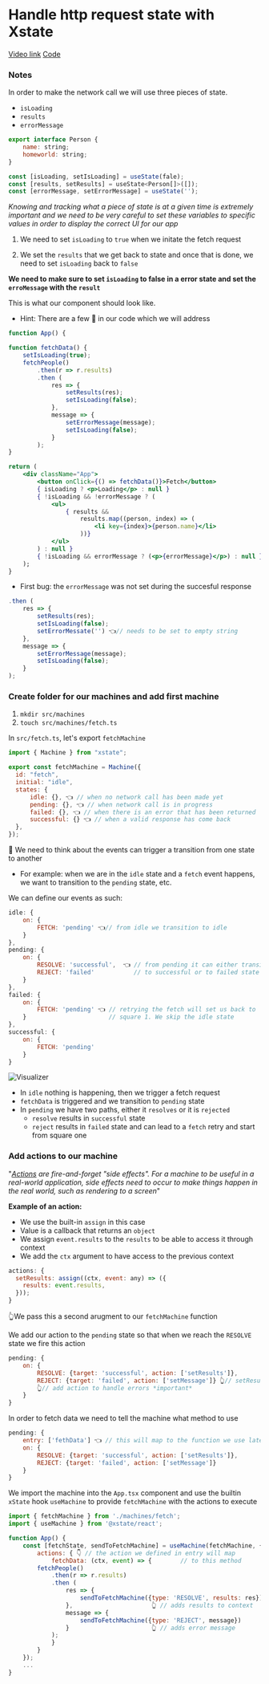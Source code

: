 # Handle http request state with Xstate

[Video link](https://egghead.io/lessons/react-handle-http-request-state-with-xstate)
[Code](https://github.com/isaacplmann/sturdy-uis/tree/lesson1-end)

### Notes

In order to make the network call we will use three pieces of state.

- `isLoading`
- `results`
- `errorMessage`

```jsx
export interface Person {
    name: string;
    homeworld: string;
}

const [isLoading, setIsLoading] = useState(fale);
const [results, setResults] = useState<Person[]>([]);
const [errorMessage, setErrorMessage] = useState('');
```

_Knowing and tracking what a piece of state is at a given time is extremely important and we need to be very careful to set these variables to specific values in order to display the correct UI for our app_

1. We need to set `isLoading` to `true` when we initate the fetch request

2. We set the `results` that we get back to state and once that is done, we need to set `isLoading` back to `false`

**We need to make sure to set `isLoading` to false in a error state and set the `erroMessage` with the `result`**

This is what our component should look like.

- Hint: There are a few 🐛 in our code which we will address

```jsx
function App() {

function fetchData() {
    setIsLoading(true);
    fetchPeople()
        .then(r => r.results)
        .then (
            res => {
                setResults(res);
                setIsLoading(false);
            },
            message => {
                setErrorMessage(message);
                setIsLoading(false);
            }
        );
}

return (
	<div className="App">
		<button onClick={() => fetchData()}>Fetch</button>
		{ isLoading ? <p>Loading</p> : null }
		{ !isLoading && !errorMessage ? (
			<ul>
				{ results &&
					results.map((person, index) => (
						<li key={index}>{person.name}</li>
					))}
			</ul>
		) : null }
		{ !isLoading && errorMessage ? (<p>{errorMessage}</p>) : null }
	);
}
```

- First bug: the `errorMessage` was not set during the succesful response

```js
.then (
    res => {
        setResults(res);
        setIsLoading(false);
        setErrorMessate('') 👈// needs to be set to empty string
    },
    message => {
        setErrorMessage(message);
        setIsLoading(false);
    }
);
```

### Create folder for our machines and add first machine

1. `mkdir src/machines`
2. `touch src/machines/fetch.ts`

In `src/fetch.ts`, let's export `fetchMachine`

```js
import { Machine } from "xstate";

export const fetchMachine = Machine({
  id: "fetch",
  initial: "idle",
  states: {
      idle: {}, 👈 // when no network call has been made yet
      pending: {}, 👈 // when network call is in progress
      failed: {}, 👈 // when there is an error that has been returned
      successful: {} 👈 // when a valid response has come back
  },
});
```

🔮 We need to think about the events can trigger a transition from one state to another
  - For example: when we are in the `idle` state and a `fetch` event happens, we want to transition to the `pending` state, etc.

We can define our events as such:

```js
idle: {
    on: {
        FETCH: 'pending' 👈// from idle we transition to idle
    }
},
pending: {
    on: {
        RESOLVE: 'successful',  👈 // from pending it can either transition
        REJECT: 'failed'           // to successful or to failed state
    }
},
failed: {
    on: {
        FETCH: 'pending' 👈 // retrying the fetch will set us back to
    }                       // square 1. We skip the idle state
},
successful: {
    on: {
        FETCH: 'pending'
    }
}
```

![Visualizer](https://res.cloudinary.com/dzeqyvxo2/image/upload/v1596053465/Screen_Shot_2020-07-29_at_4.07.13_PM_hsmjou.png)

- In `idle` nothing is happening, then we trigger a fetch request
- `fetchData` is triggered and we transition to `pending` state
- In `pending` we have two paths, either it `resolves` or it is `rejected`
  - `resolve` results in `successful` state
  - `reject` results in `failed` state and can lead to a `fetch` retry and start from square one

### Add actions to our machine

"_[Actions](https://xstate.js.org/docs/guides/actions.html) are fire-and-forget "side effects". For a machine to be useful in a real-world application, side effects need to occur to make things happen in the real world, such as rendering to a screen_"

**Example of an action:**

- We use the built-in `assign` in this case
- Value is a callback that returns an `object`
- We assign `event.results` to the `results` to be able to access it through context
- We add the `ctx` argument to have access to the previous context

```js
actions: {
  setResults: assign((ctx, event: any) => ({
    results: event.results,
  }));
}
```

👆We pass this a second arugment to our `fetchMachine` function

We add our action to the `pending` state so that when we reach the `RESOLVE` state we fire this action

```js
pending: {
    on: {
        RESOLVE: {target: 'successful', action: ['setResults']},
        REJECT: {target: 'failed', action: ['setMessage']} 👆// setResults
        👆// add action to handle errors *important*
    }
}
```

In order to fetch data we need to tell the machine what method to use

```js
pending: {
    entry: ['fethData'] 👈 // this will map to the function we use later
    on: {
        RESOLVE: {target: 'successful', action: ['setResults']},
        REJECT: {target: 'failed', action: ['setMessage']}
    }
}
```

We import the machine into the `App.tsx` component and use the builtin
`xState` hook `useMachine` to provide `fetchMachine` with the actions to execute

```js
import { fetchMachine } from './machines/fetch';
import { useMachine } from '@xstate/react';

function App() {
	const [fetchState, sendToFetchMachine] = useMachine(fetchMachine, {
		actions: { 👇 // the action we defined in entry will map
			fetchData: (ctx, event) => {        // to this method
		fetchPeople()
			.then(r => r.results)
			.then (
				res => {
					sendToFetchMachine({type: 'RESOLVE', results: res})
				},                      👆 // adds results to context
				message => {
					sendToFetchMachine({type: 'REJECT', message})
				}                       👆 // adds error message
			);
			}
		}
	});
	...
}
```
